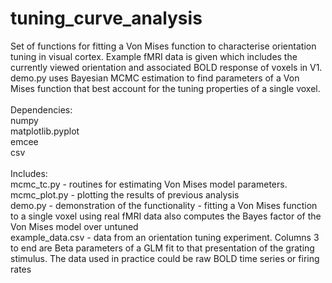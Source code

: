 tuning_curve_analysis
=====================

Set of functions for fitting a Von Mises function to characterise orientation tuning in visual cortex. 
Example fMRI data is given which includes the currently viewed orientation and associated BOLD response of voxels in V1. 
demo.py uses Bayesian MCMC estimation to find parameters of a Von Mises function that best account for the tuning 
properties of a single voxel.<br>
<br>
Dependencies:<br>
numpy<br>
matplotlib.pyplot<br>
emcee<br>
csv<br>
<br>
Includes:<br>
mcmc_tc.py - routines for estimating Von Mises model parameters.<br>
mcmc_plot.py - plotting the results of previous analysis<br>
demo.py - demonstration of the functionality - fitting a Von Mises function to a single voxel using real fMRI data
                                                also computes the Bayes factor of the Von Mises model over untuned<br>
example_data.csv - data from an orientation tuning experiment. Columns 3 to end are Beta parameters of a GLM fit to that
                    presentation of the grating stimulus. The data used in practice could be raw BOLD time series or 
                    firing rates


